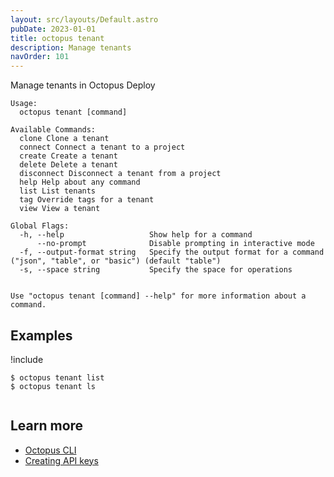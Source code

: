 ```yaml
---
layout: src/layouts/Default.astro
pubDate: 2023-01-01
title: octopus tenant
description: Manage tenants
navOrder: 101
---
```


Manage tenants in Octopus Deploy


```
Usage:
  octopus tenant [command]

Available Commands:
  clone Clone a tenant
  connect Connect a tenant to a project
  create Create a tenant
  delete Delete a tenant
  disconnect Disconnect a tenant from a project
  help Help about any command
  list List tenants
  tag Override tags for a tenant
  view View a tenant

Global Flags:
  -h, --help                   Show help for a command
      --no-prompt              Disable prompting in interactive mode
  -f, --output-format string   Specify the output format for a command ("json", "table", or "basic") (default "table")
  -s, --space string           Specify the space for operations


Use "octopus tenant [command] --help" for more information about a command.
```

## Examples

!include <samples-instance>


```
$ octopus tenant list
$ octopus tenant ls


```

## Learn more

- [Octopus CLI](/docs/octopus-rest-api/cli/)
- [Creating API keys](/docs/octopus-rest-api/how-to-create-an-api-key/)